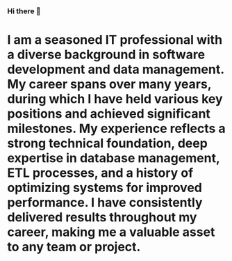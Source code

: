 ### Hi there 👋

# I am a seasoned IT professional with a diverse background in software development and data management. My career spans over many years, during which I have held various key positions and achieved significant milestones. My experience reflects a strong technical foundation, deep expertise in database management, ETL processes, and a history of optimizing systems for improved performance. I have consistently delivered results throughout my career, making me a valuable asset to any team or project.

<!--
**KAKuzmichev/KAKuzmichev** is a ✨ _special_ ✨ repository because its `README.md` (this file) appears on your GitHub profile.

Here are some ideas to get you started:

- 🔭 I’m currently working on ...
- 🌱 I’m currently learning ...
- 👯 I’m looking to collaborate on ...
- 🤔 I’m looking for help with ...
- 💬 Ask me about ...
- 📫 How to reach me: ...
- 😄 Pronouns: ...
- ⚡ Fun fact: ...
-->
